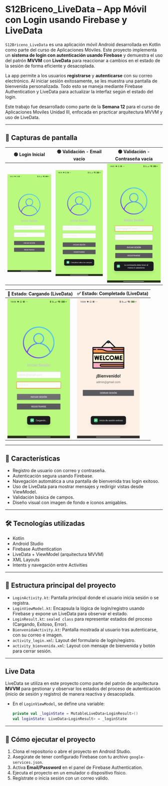 # S12Briceno_LiveData – App Móvil con Login usando Firebase y LiveData

`S12Briceno_LiveData` es una aplicación móvil Android desarrollada en Kotlin como parte del curso de Aplicaciones Móviles. Este proyecto implementa un **sistema de login con autenticación usando Firebase** y demuestra el uso del patrón **MVVM** con **LiveData** para reaccionar a cambios en el estado de la sesión de forma eficiente y desacoplada.

La app permite a los usuarios **registrarse** y **autenticarse** con su correo electrónico. Al iniciar sesión exitosamente, se les muestra una pantalla de bienvenida personalizada. Todo esto se maneja mediante Firebase Authentication y LiveData para actualizar la interfaz según el estado del login.

Este trabajo fue desarrollado como parte de la **Semana 12** para el curso de Aplicaciones Moviles Unidad III, enfocada en practicar arquitectura MVVM y uso de LiveData.

---

## 📸 Capturas de pantalla
| 🟢 **Login Inicial** | 🟢 **Validación - Email vacío** | 🟢 **Validación - Contraseña vacía** |
|----------------------|-------------------------------|--------------------------------------|
| <img src="PantallazosApp/1login.png" width="200"/> | <img src="PantallazosApp/2validacion1.png" width="200"/> | <img src="PantallazosApp/3validacion2.png" width="200"/> |

| 🔄 **Estado: Cargando (LiveData)** | ✅ **Estado: Completado (LiveData)** |
|-----------------------------------|--------------------------------------|
| <img src="PantallazosApp/4LiveData_EstadoCargando.png" width="200"/> | <img src="PantallazosApp/5LiveData_EstadoCompletado.png" width="200"/> |

---

## 📱 Características
- Registro de usuario con correo y contraseña.
- Autenticación segura usando Firebase.
- Navegación automática a una pantalla de bienvenida tras login exitoso.
- Uso de LiveData para mostrar mensajes y redirigir vistas desde ViewModel.
- Validación básica de campos.
- Diseño visual con imagen de fondo e íconos amigables.

---

## 🛠️ Tecnologías utilizadas
- Kotlin
- Android Studio
- Firebase Authentication
- LiveData + ViewModel (arquitectura MVVM)
- XML Layouts
- Intents y navegación entre Activities

---

## 🔧 Estructura principal del proyecto
- `LoginActivity.kt`: Pantalla principal donde el usuario inicia sesión o se registra.
- `LoginViewModel.kt`: Encapsula la lógica de login/registro usando Firebase y expone un LiveData para observar el estado.
- `LoginResult.kt`: `sealed class` para representar estados del proceso (Cargando, Exitoso, Error).
- `BienvenidaActivity.kt`: Pantalla mostrada al usuario tras autenticarse, con su correo e imagen.
- `activity_login.xml`: Layout del formulario de login/registro.
- `activity_bienvenida.xml`: Layout con mensaje de bienvenida y botón para cerrar sesión.

---

## Live Data
LiveData se utiliza en este proyecto como parte del patrón de arquitectura **MVVM** para gestionar y observar los estados del proceso de autenticación (inicio de sesión y registro) de manera reactiva y desacoplada.

- En el `LoginViewModel`, se define una variable:
  ```kotlin
  private val _loginState = MutableLiveData<LoginResult>()
  val loginState: LiveData<LoginResult> = _loginState

---

## 🧪 Cómo ejecutar el proyecto
1. Clona el repositorio o abre el proyecto en Android Studio.
2. Asegúrate de tener configurado Firebase con tu archivo `google-services.json`.
3. Activa **Email/Password** en el panel de Firebase Authentication.
4. Ejecuta el proyecto en un emulador o dispositivo físico.
5. Regístrate o inicia sesión con un correo válido.
